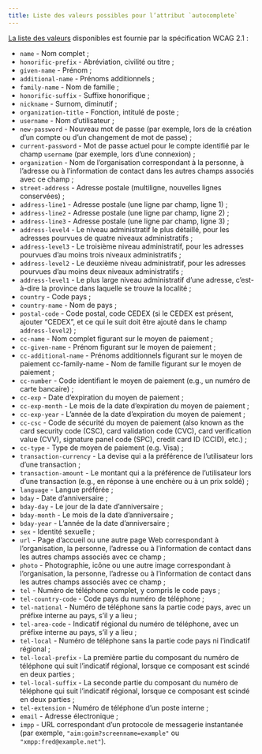 ```yaml
---
title: Liste des valeurs possibles pour l’attribut `autocomplete`
---
```


[La liste des valeurs](https://www.w3.org/TR/WCAG21/#input-purposes) disponibles est fournie par la spécification WCAG 2.1 :

- `name` \- Nom complet ;
- `honorific-prefix` \- Abréviation, civilité ou titre ;
- `given-name` \- Prénom ;
- `additional-name` \- Prénoms additionnels ;
- `family-name` \- Nom de famille ;
- `honorific-suffix` \- Suffixe honorifique ;
- `nickname` \- Surnom, diminutif ;
- `organization-title` \- Fonction, intitulé de poste ;
- `username` \- Nom d’utilisateur ;
- `new-password` \- Nouveau mot de passe (par exemple, lors de la création d’un compte ou d’un changement de mot de passe) ;
- `current-password` \- Mot de passe actuel pour le compte identifié par le champ `username` (par exemple, lors d’une connexion) ;
- `organization` \- Nom de l’organisation correspondant à la personne, à l’adresse ou à l’information de contact dans les autres champs associés avec ce champ ;
- `street-address` \- Adresse postale (multiligne, nouvelles lignes conservées) ;
- `address-line1` \- Adresse postale (une ligne par champ, ligne 1) ;
- `address-line2` \- Adresse postale (une ligne par champ, ligne 2) ;
- `address-line3` \- Adresse postale (une ligne par champ, ligne 3) ;
- `address-level4` \- Le niveau administratif le plus détaillé, pour les adresses pourvues de quatre niveaux administratifs ;
- `address-level3` \- Le troisième niveau administratif, pour les adresses pourvues d’au moins trois niveaux administratifs ;
- `address-level2` \- Le deuxième niveau administratif, pour les adresses pourvues d’au moins deux niveaux administratifs ;
- `address-level1` \- Le plus large niveau administratif d’une adresse, c’est-à-dire la province dans laquelle se trouve la localité ;
- `country` \- Code pays ;
- `country-name` \- Nom de pays ;
- `postal-code` \- Code postal, code CEDEX (si le CEDEX est présent, ajouter “CEDEX”, et ce qui le suit doit être ajouté dans le champ `address-level2`) ;
- `cc-name` \- Nom complet figurant sur le moyen de paiement ;
- `cc-given-name` \- Prénom figurant sur le moyen de paiement ;
- `cc-additional-name` \- Prénoms additionnels figurant sur le moyen de paiement cc-family-name - Nom de famille figurant sur le moyen de paiement ;
- `cc-number` \- Code identifiant le moyen de paiement (e.g., un numéro de carte bancaire) ;
- `cc-exp` \- Date d’expiration du moyen de paiement ;
- `cc-exp-month` \- Le mois de la date d’expiration du moyen de paiement ;
- `cc-exp-year` \- L’année de la date d’expiration du moyen de paiement ;
- `cc-csc` \- Code de sécurité du moyen de paiement <span lang="en">(also known as the card security code (CSC), card validation code (CVC), card verification value (CVV), signature panel code (SPC), credit card ID (CCID), etc.)</span> ;
- `cc-type` \- Type de moyen de paiement (e.g. Visa) ;
- `transaction-currency` \- La devise qui a la préférence de l’utilisateur lors d’une transaction ;
- `transaction-amount` \- Le montant qui a la préférence de l’utilisateur lors d’une transaction (e.g., en réponse à une enchère ou à un prix soldé) ;
- `language` \- Langue préférée ;
- `bday` \- Date d’anniversaire ;
- `bday-day` \- Le jour de la date d’anniversaire ;
- `bday-month` \- Le mois de la date d’anniversaire ;
- `bday-year` \- L’année de la date d’anniversaire ;
- `sex` \- Identité sexuelle ;
- `url` \- Page d’accueil ou une autre page Web correspondant à l’organisation, la personne, l’adresse ou à l’information de contact dans les autres champs associés avec ce champ ;
- `photo` \- Photographie, icône ou une autre image correspondant à l’organisation, la personne, l’adresse ou à l’information de contact dans les autres champs associés avec ce champ ;
- `tel` \- Numéro de téléphone complet, y compris le code pays ;
- `tel-country-code` \- Code pays du numéro de téléphone ;
- `tel-national` \- Numéro de téléphone sans la partie code pays, avec un préfixe interne au pays, s’il y a lieu ;
- `tel-area-code` \- Indicatif régional du numéro de téléphone, avec un préfixe interne au pays, s’il y a lieu ;
- `tel-local` \- Numéro de téléphone sans la partie code pays ni l’indicatif régional ;
- `tel-local-prefix` \- La première partie du composant du numéro de téléphone qui suit l’indicatif régional, lorsque ce composant est scindé en deux parties ;
- `tel-local-suffix` \- La seconde partie du composant du numéro de téléphone qui suit l’indicatif régional, lorsque ce composant est scindé en deux parties ;
- `tel-extension` \- Numéro de téléphone d’un poste interne ;
- `email` \- Adresse électronique ;
- `impp` \- URL correspondant d’un protocole de messagerie instantanée (par exemple, `"aim:goim?screenname=example"` ou `"xmpp:fred@example.net"`).
